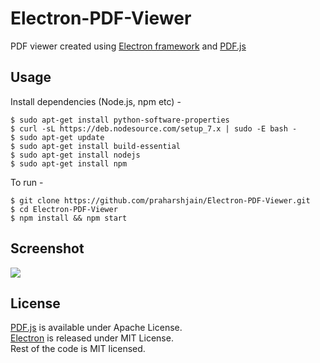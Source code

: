 Electron-PDF-Viewer
==========  

PDF viewer created using [Electron framework](https://electron.atom.io) and [PDF.js](https://mozilla.github.io/pdf.js)  

Usage
----------------
Install dependencies (Node.js, npm etc) -
```
$ sudo apt-get install python-software-properties
$ curl -sL https://deb.nodesource.com/setup_7.x | sudo -E bash -
$ sudo apt-get update
$ sudo apt-get install build-essential
$ sudo apt-get install nodejs
$ sudo apt-get install npm
```
To run -
```
$ git clone https://github.com/praharshjain/Electron-PDF-Viewer.git
$ cd Electron-PDF-Viewer
$ npm install && npm start
```

Screenshot
----------------
<img src="https://github.com/praharshjain/Electron-PDF-Viewer/blob/master/screenshot.png">
  
License
----------------
[PDF.js](https://github.com/mozilla/pdf.js) is available under  Apache License.  
[Electron](https://github.com/electron/electron) is released under MIT License.  
Rest of the code is MIT licensed.
